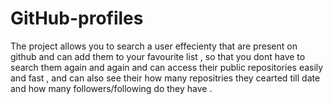 # GitHub-profiles
The project allows you to search a user effecienty that are present on github and can add them to your favourite list , so that you dont have to search them again and again and can access their public repositories easily and fast , and can also see their how many repositries they cearted till date and how many followers/following do they have .
